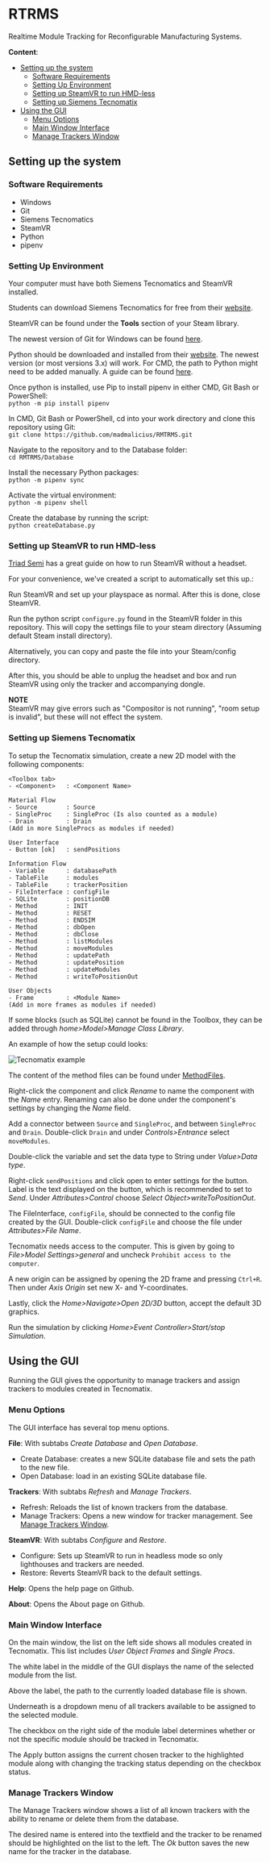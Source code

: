 # RTRMS

Realtime Module Tracking for Reconfigurable Manufacturing Systems.

**Content**:

- [Setting up the system](#Setting-up-the-system)
  - [Software Requirements](#Software-Requirements)
  - [Setting Up Environment](#Setting-Up-Environment)
  - [Setting up SteamVR to run HMD-less](#Setting-up-SteamVR-to-run-HMD-less)
  - [Setting up Siemens Tecnomatix](#Setting-up-Siemens-Tecnomatix)
- [Using the GUI](#Using-the-GUI)
  - [Menu Options](#Menu-Options)
  - [Main Window Interface](#Main-Window-Interface)
  - [Manage Trackers Window](#Manage-Trackers-Window)

## Setting up the system

### Software Requirements

- Windows
- Git
- Siemens Tecnomatics
- SteamVR
- Python
- pipenv

### Setting Up Environment

Your computer must have both Siemens Tecnomatics and SteamVR installed.

Students can download Siemens Tecnomatics for free from their [website](https://www.plm.automation.siemens.com/plmapp/education/plant-simulation/en_us/free-software/student/).

SteamVR can be found under the <b>Tools</b> section of your Steam library.

The newest version of Git for Windows can be found [here](https://gitforwindows.org/).

Python should be downloaded and installed from their [website](https://www.python.org/). The newest version (or most versions 3.x) will work.
For CMD, the path to Python might need to be added manually. A guide can be found [here](https://edu.google.com/openonline/course-builder/docs/1.10/set-up-course-builder/check-for-python.html).

Once python is installed, use Pip to install pipenv in either CMD, Git Bash or PowerShell:\
`python -m pip install pipenv`

In CMD, Git Bash or PowerShell, cd into your work directory and clone this repository using Git:\
`git clone https://github.com/madmalicius/RMTRMS.git`

Navigate to the repository and to the Database folder:\
`cd RMTRMS/Database`

Install the necessary Python packages:\
`python -m pipenv sync`

Activate the virtual environment:\
`python -m pipenv shell`

Create the database by running the script:\
`python createDatabase.py`

### Setting up SteamVR to run HMD-less

[Triad Semi](http://help.triadsemi.com/steamvr-tracking/steamvr-tracking-without-an-hmd) has a great guide on how to run SteamVR without a headset.

For your convenience, we've created a script to automatically set this up.:

Run SteamVR and set up your playspace as normal. After this is done, close SteamVR.

Run the python script `configure.py` found in the SteamVR folder in this repository. This will copy the settings file to your steam directory (Assuming default Steam install directory).

Alternatively, you can copy and paste the file into your Steam/config directory.

After this, you should be able to unplug the headset and box and run SteamVR using only the tracker and accompanying dongle.

<b>NOTE</b>\
SteamVR may give errors such as "Compositor is not running", "room setup is invalid", but these will not effect the system.

### Setting up Siemens Tecnomatix

To setup the Tecnomatix simulation, create a new 2D model with the following components:

```
<Toolbox tab>
- <Component>   : <Component Name>

Material Flow
- Source        : Source
- SingleProc    : SingleProc (Is also counted as a module)
- Drain         : Drain
(Add in more SingleProcs as modules if needed)

User Interface
- Button [ok]   : sendPositions

Information Flow
- Variable      : databasePath
- TableFile     : modules
- TableFile     : trackerPosition
- FileInterface : configFile
- SQLite        : positionDB
- Method        : INIT
- Method        : RESET
- Method        : ENDSIM
- Method        : dbOpen
- Method        : dbClose
- Method        : listModules
- Method        : moveModules
- Method        : updatePath
- Method        : updatePosition
- Method        : updateModules
- Method        : writeToPositionOut

User Objects
- Frame         : <Module Name>
(Add in more frames as modules if needed)

```

If some blocks (such as SQLite) cannot be found in the Toolbox, they can be added through _home>Model>Manage Class Library_.

An example of how the setup could looks:

![Tecnomatix example](./Doc/Images/TecnomatixSetup.PNG?raw=true)

The content of the method files can be found under [MethodFiles](/Tecnomatix/MethodFiles).

Right-click the component and click _Rename_ to name the component with the _Name_ entry. Renaming can also be done under the component's settings by changing the _Name_ field.

Add a connector between `Source` and `SingleProc`, and between `SingleProc` and `Drain`. Double-click `Drain` and under _Controls>Entrance_ select `moveModules`.

Double-click the variable and set the data type to String under _Value>Data type_.

Right-click `sendPositions` and click open to enter settings for the button. Label is the text displayed on the button, which is recommended to set to _Send_. Under _Attributes>Control_ choose _Select Object>writeToPositionOut_.

The FileInterface, `configFile`, should be connected to the config file created by the GUI. Double-click `configFile` and choose the file under _Attributes>File Name_.

Tecnomatix needs access to the computer. This is given by going to _File>Model Settings>general_ and uncheck `Prohibit access to the computer`.

A new origin can be assigned by opening the 2D frame and pressing `Ctrl+R`. Then under _Axis Origin_ set new X- and Y-coordinates.

Lastly, click the _Home>Navigate>Open 2D/3D_ button, accept the default 3D graphics.

Run the simulation by clicking _Home>Event Controller>Start/stop Simulation_.

## Using the GUI

Running the GUI gives the opportunity to manage trackers and assign trackers to modules created in Tecnomatix.

### Menu Options

The GUI interface has several top menu options.

**File**: With subtabs _Create Database_ and _Open Database_.

- Create Database: creates a new SQLite database file and sets the path to the new file.
- Open Database: load in an existing SQLite database file.

**Trackers**: With subtabs _Refresh_ and _Manage Trackers_.

- Refresh: Reloads the list of known trackers from the database.
- Manage Trackers: Opens a new window for tracker management. See [Manage Trackers Window](#Manage-Trackers-Window).

**SteamVR**: With subtabs _Configure_ and _Restore_.

- Configure: Sets up SteamVR to run in headless mode so only lighthouses and trackers are needed.
- Restore: Reverts SteamVR back to the default settings.

**Help**: Opens the help page on Github.

**About**: Opens the About page on Github.

### Main Window Interface

On the main window, the list on the left side shows all modules created in Tecnomatix. This list includes _User Object Frames_ and _Single Procs_.

The white label in the middle of the GUI displays the name of the selected module from the list.

Above the label, the path to the currently loaded database file is shown.

Underneath is a dropdown menu of all trackers available to be assigned to the selected module.

The checkbox on the right side of the module label determines whether or not the specific module should be tracked in Tecnomatix.

The Apply button assigns the current chosen tracker to the highlighted module along with changing the tracking status depending on the checkbox status.

### Manage Trackers Window

The Manage Trackers window shows a list of all known trackers with the ability to rename or delete them from the database.

The desired name is entered into the textfield and the tracker to be renamed should be highlighted on the list to the left. The _Ok_ button saves the new name for the tracker in the database.
